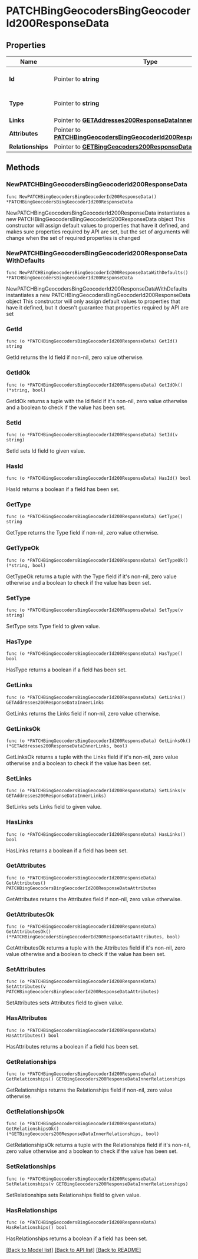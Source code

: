 # PATCHBingGeocodersBingGeocoderId200ResponseData

## Properties

Name | Type | Description | Notes
------------ | ------------- | ------------- | -------------
**Id** | Pointer to **string** | The resource&#39;s id | [optional] 
**Type** | Pointer to **string** | The resource&#39;s type | [optional] [default to "bing_geocoders"]
**Links** | Pointer to [**GETAddresses200ResponseDataInnerLinks**](GETAddresses200ResponseDataInnerLinks.md) |  | [optional] 
**Attributes** | Pointer to [**PATCHBingGeocodersBingGeocoderId200ResponseDataAttributes**](PATCHBingGeocodersBingGeocoderId200ResponseDataAttributes.md) |  | [optional] 
**Relationships** | Pointer to [**GETBingGeocoders200ResponseDataInnerRelationships**](GETBingGeocoders200ResponseDataInnerRelationships.md) |  | [optional] 

## Methods

### NewPATCHBingGeocodersBingGeocoderId200ResponseData

`func NewPATCHBingGeocodersBingGeocoderId200ResponseData() *PATCHBingGeocodersBingGeocoderId200ResponseData`

NewPATCHBingGeocodersBingGeocoderId200ResponseData instantiates a new PATCHBingGeocodersBingGeocoderId200ResponseData object
This constructor will assign default values to properties that have it defined,
and makes sure properties required by API are set, but the set of arguments
will change when the set of required properties is changed

### NewPATCHBingGeocodersBingGeocoderId200ResponseDataWithDefaults

`func NewPATCHBingGeocodersBingGeocoderId200ResponseDataWithDefaults() *PATCHBingGeocodersBingGeocoderId200ResponseData`

NewPATCHBingGeocodersBingGeocoderId200ResponseDataWithDefaults instantiates a new PATCHBingGeocodersBingGeocoderId200ResponseData object
This constructor will only assign default values to properties that have it defined,
but it doesn't guarantee that properties required by API are set

### GetId

`func (o *PATCHBingGeocodersBingGeocoderId200ResponseData) GetId() string`

GetId returns the Id field if non-nil, zero value otherwise.

### GetIdOk

`func (o *PATCHBingGeocodersBingGeocoderId200ResponseData) GetIdOk() (*string, bool)`

GetIdOk returns a tuple with the Id field if it's non-nil, zero value otherwise
and a boolean to check if the value has been set.

### SetId

`func (o *PATCHBingGeocodersBingGeocoderId200ResponseData) SetId(v string)`

SetId sets Id field to given value.

### HasId

`func (o *PATCHBingGeocodersBingGeocoderId200ResponseData) HasId() bool`

HasId returns a boolean if a field has been set.

### GetType

`func (o *PATCHBingGeocodersBingGeocoderId200ResponseData) GetType() string`

GetType returns the Type field if non-nil, zero value otherwise.

### GetTypeOk

`func (o *PATCHBingGeocodersBingGeocoderId200ResponseData) GetTypeOk() (*string, bool)`

GetTypeOk returns a tuple with the Type field if it's non-nil, zero value otherwise
and a boolean to check if the value has been set.

### SetType

`func (o *PATCHBingGeocodersBingGeocoderId200ResponseData) SetType(v string)`

SetType sets Type field to given value.

### HasType

`func (o *PATCHBingGeocodersBingGeocoderId200ResponseData) HasType() bool`

HasType returns a boolean if a field has been set.

### GetLinks

`func (o *PATCHBingGeocodersBingGeocoderId200ResponseData) GetLinks() GETAddresses200ResponseDataInnerLinks`

GetLinks returns the Links field if non-nil, zero value otherwise.

### GetLinksOk

`func (o *PATCHBingGeocodersBingGeocoderId200ResponseData) GetLinksOk() (*GETAddresses200ResponseDataInnerLinks, bool)`

GetLinksOk returns a tuple with the Links field if it's non-nil, zero value otherwise
and a boolean to check if the value has been set.

### SetLinks

`func (o *PATCHBingGeocodersBingGeocoderId200ResponseData) SetLinks(v GETAddresses200ResponseDataInnerLinks)`

SetLinks sets Links field to given value.

### HasLinks

`func (o *PATCHBingGeocodersBingGeocoderId200ResponseData) HasLinks() bool`

HasLinks returns a boolean if a field has been set.

### GetAttributes

`func (o *PATCHBingGeocodersBingGeocoderId200ResponseData) GetAttributes() PATCHBingGeocodersBingGeocoderId200ResponseDataAttributes`

GetAttributes returns the Attributes field if non-nil, zero value otherwise.

### GetAttributesOk

`func (o *PATCHBingGeocodersBingGeocoderId200ResponseData) GetAttributesOk() (*PATCHBingGeocodersBingGeocoderId200ResponseDataAttributes, bool)`

GetAttributesOk returns a tuple with the Attributes field if it's non-nil, zero value otherwise
and a boolean to check if the value has been set.

### SetAttributes

`func (o *PATCHBingGeocodersBingGeocoderId200ResponseData) SetAttributes(v PATCHBingGeocodersBingGeocoderId200ResponseDataAttributes)`

SetAttributes sets Attributes field to given value.

### HasAttributes

`func (o *PATCHBingGeocodersBingGeocoderId200ResponseData) HasAttributes() bool`

HasAttributes returns a boolean if a field has been set.

### GetRelationships

`func (o *PATCHBingGeocodersBingGeocoderId200ResponseData) GetRelationships() GETBingGeocoders200ResponseDataInnerRelationships`

GetRelationships returns the Relationships field if non-nil, zero value otherwise.

### GetRelationshipsOk

`func (o *PATCHBingGeocodersBingGeocoderId200ResponseData) GetRelationshipsOk() (*GETBingGeocoders200ResponseDataInnerRelationships, bool)`

GetRelationshipsOk returns a tuple with the Relationships field if it's non-nil, zero value otherwise
and a boolean to check if the value has been set.

### SetRelationships

`func (o *PATCHBingGeocodersBingGeocoderId200ResponseData) SetRelationships(v GETBingGeocoders200ResponseDataInnerRelationships)`

SetRelationships sets Relationships field to given value.

### HasRelationships

`func (o *PATCHBingGeocodersBingGeocoderId200ResponseData) HasRelationships() bool`

HasRelationships returns a boolean if a field has been set.


[[Back to Model list]](../README.md#documentation-for-models) [[Back to API list]](../README.md#documentation-for-api-endpoints) [[Back to README]](../README.md)


